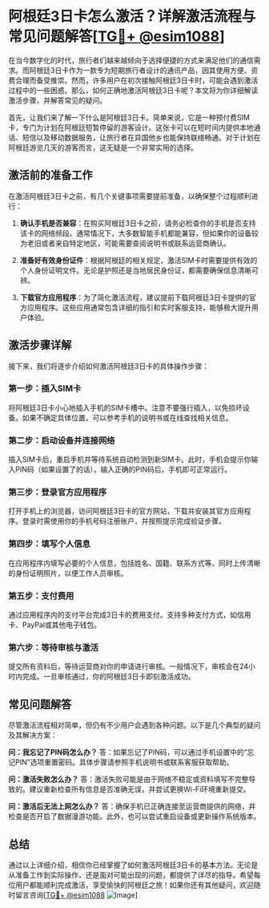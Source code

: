 # 阿根廷3日卡怎么激活？详解激活流程与常见问题解答[[TG💪+ @esim1088](https://t.me/s/esim1088)]

在当今数字化的时代，旅行者们越来越倾向于选择便捷的方式来满足他们的通信需求。而阿根廷3日卡作为一款专为短期旅行者设计的通讯产品，因其使用方便、资费合理而备受推崇。然而，许多用户在初次接触阿根廷3日卡时，可能会遇到激活过程中的一些困惑。那么，如何正确地激活阿根廷3日卡呢？本文将为你详细解读激活步骤，并解答常见的疑问。

首先，让我们来了解一下什么是阿根廷3日卡。简单来说，它是一种预付费SIM卡，专门为计划在阿根廷短暂停留的游客设计。这张卡可以在短时间内提供本地通话、短信以及移动数据服务，让旅行者在异国他乡也能保持联络畅通。对于计划在阿根廷游览几天的游客而言，这无疑是一个非常实用的选择。

## 激活前的准备工作

在激活阿根廷3日卡之前，有几个关键事项需要提前准备，以确保整个过程顺利进行：

1. **确认手机是否兼容**：在购买阿根廷3日卡之前，请务必检查你的手机是否支持该卡的网络频段。通常情况下，大多数智能手机都能兼容，但如果你的设备较为老旧或者来自特定地区，可能需要查阅说明书或联系运营商确认。

2. **准备好有效身份证件**：根据阿根廷的相关规定，激活SIM卡时需要提供有效的个人身份证明文件。无论是护照还是当地居民身份证，都需要确保信息清晰可辨。

3. **下载官方应用程序**：为了简化激活流程，建议提前下载阿根廷3日卡提供的官方应用程序。这些应用通常包含详细的指引和实时客服支持，能够极大提升用户体验。

## 激活步骤详解

接下来，我们将逐步介绍如何激活阿根廷3日卡的具体操作步骤：

### 第一步：插入SIM卡

将阿根廷3日卡小心地插入手机的SIM卡槽中。注意不要强行插入，以免损坏设备。如果不确定具体位置，可以参考手机的说明书或在线查找相关信息。

### 第二步：启动设备并连接网络

插入SIM卡后，重启手机并等待系统自动检测到新SIM卡。此时，手机会提示你输入PIN码（如果设置了的话）。输入正确的PIN码后，手机即可正常运行。

### 第三步：登录官方应用程序

打开手机上的浏览器，访问阿根廷3日卡的官方网站，下载并安装其官方应用程序。登录时需使用你的手机号码注册账户，并按照提示完成验证步骤。

### 第四步：填写个人信息

在应用程序内填写必要的个人信息，包括姓名、国籍、联系方式等。同时上传清晰的身份证明照片，以便工作人员审核。

### 第五步：支付费用

通过应用程序内的支付平台完成3日卡的费用支付。支持多种支付方式，如信用卡、PayPal或其他电子钱包。

### 第六步：等待审核与激活

提交所有资料后，等待运营商对你的申请进行审核。一般情况下，审核会在24小时内完成。一旦审核通过，你的阿根廷3日卡即刻激活成功。

## 常见问题解答

尽管激活流程相对简单，但仍有不少用户会遇到各种问题。以下是几个典型的疑问及其解决方案：

**问：我忘记了PIN码怎么办？**
答：如果忘记了PIN码，可以通过手机设置中的“忘记PIN”选项重置密码。具体步骤请参照手机说明书或联系客服获取帮助。

**问：激活失败怎么办？**
答：激活失败可能是由于网络不稳定或资料填写不完整导致的。建议重新检查所有信息是否准确无误，并尝试更换Wi-Fi环境重新提交。

**问：激活后无法上网怎么办？**
答：确保手机已正确连接至运营商提供的网络，并检查是否开启了数据漫游功能。此外，也可以尝试重启设备或更新操作系统版本。

## 总结

通过以上详细介绍，相信你已经掌握了如何激活阿根廷3日卡的基本方法。无论是从准备工作到实际操作，还是面对可能出现的问题，都提供了详尽的指导。希望每位用户都能顺利完成激活，享受愉快的阿根廷之旅！如果你还有其他疑问，欢迎随时留言咨询[[TG💪+ @esim1088](https://t.me/s/esim1088) ![Image](https://i.postimg.cc/4NQfJmqS/Snipaste-2025-05-13-00-14-12.png)]